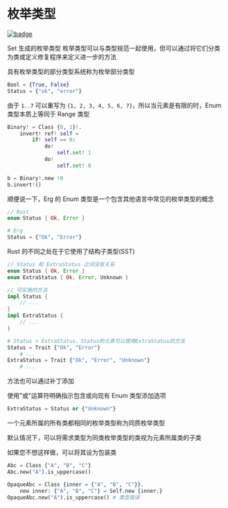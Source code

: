 # 枚举类型

[![badge](https://img.shields.io/endpoint.svg?url=https%3A%2F%2Fgezf7g7pd5.execute-api.ap-northeast-1.amazonaws.com%2Fdefault%2Fsource_up_to_date%3Fowner%3Derg-lang%26repos%3Derg%26ref%3Dmain%26path%3Ddoc/EN/syntax/type/11_enum.md%26commit_hash%3D51de3c9d5a9074241f55c043b9951b384836b258)](https://gezf7g7pd5.execute-api.ap-northeast-1.amazonaws.com/default/source_up_to_date?owner=erg-lang&repos=erg&ref=main&path=doc/EN/syntax/type/11_enum.md&commit_hash=51de3c9d5a9074241f55c043b9951b384836b258)

Set 生成的枚举类型
枚举类型可以与类型规范一起使用，但可以通过将它们分类为类或定义修复程序来定义进一步的方法

具有枚举类型的部分类型系统称为枚举部分类型

```python
Bool = {True, False}
Status = {"ok", "error"}
```

由于 `1..7` 可以重写为 `{1, 2, 3, 4, 5, 6, 7}`，所以当元素是有限的时，Enum 类型本质上等同于 Range 类型

```python
Binary! = Class {0, 1}!.
    invert! ref! self =
        if! self == 0:
            do!
                self.set! 1
            do!
                self.set! 0

b = Binary!.new !0
b.invert!()
```

顺便说一下，Erg 的 Enum 类型是一个包含其他语言中常见的枚举类型的概念

```rust
// Rust
enum Status { Ok, Error }
```

```python
# Erg
Status = {"Ok", "Error"}
```

Rust 的不同之处在于它使用了结构子类型(SST)

```rust
// Status 和 ExtraStatus 之间没有关系
enum Status { Ok, Error }
enum ExtraStatus { Ok, Error, Unknown }

// 可实施的方法
impl Status {
    // ...
}
impl ExtraStatus {
    // ...
}
```

```python
# Status > ExtraStatus，Status的元素可以使用ExtraStatus的方法
Status = Trait {"Ok", "Error"}
    # ...
ExtraStatus = Trait {"Ok", "Error", "Unknown"}
    # ...
```

方法也可以通过补丁添加

使用"或"运算符明确指示包含或向现有 Enum 类型添加选项

```python
ExtraStatus = Status or {"Unknown"}
```

一个元素所属的所有类都相同的枚举类型称为同质枚举类型

默认情况下，可以将需求类型为同类枚举类型的类视为元素所属类的子类

如果您不想这样做，可以将其设为包装类

```python
Abc = Class {"A", "B", "C"}
Abc.new("A").is_uppercase()

OpaqueAbc = Class {inner = {"A", "B", "C"}}.
    new inner: {"A", "B", "C"} = Self.new {inner;}
OpaqueAbc.new("A").is_uppercase() # 类型错误
```

